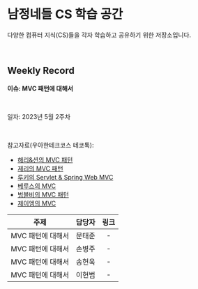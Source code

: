 # 남정네들 CS 학습 공간
다양한 컴퓨터 지식(CS)들을 각자 학습하고 공유하기 위한 저장소입니다.

<br>

## Weekly Record

**이슈: MVC 패턴에 대해서**

<br>

일자: 2023년 5월 2주차

<br>

참고자료(우아한테크코스 테코톡):
- [해리&션의 MVC 패턴](https://youtu.be/uoVNJkyXX0I)
- [제리의 MVC 패턴](https://youtu.be/ogaXW6KPc8I)
- [루키의 Servlet & Spring Web MVC](https://youtu.be/h0rX720VWCg)
- [베루스의 MVC](https://youtu.be/86NxhHptx7s)
- [범블비의 MVC 패턴](https://youtu.be/es1ckjHOzTI)
- [제이엠의 MVC](https://youtu.be/nMolWzTT-dU)

|주제|담당자|링크|
|:---:|:---:|:---:|
|MVC 패턴에 대해서|문태준|-|
|MVC 패턴에 대해서|손병주|-|
|MVC 패턴에 대해서|송헌욱|-|
|MVC 패턴에 대해서|이현범|-|
